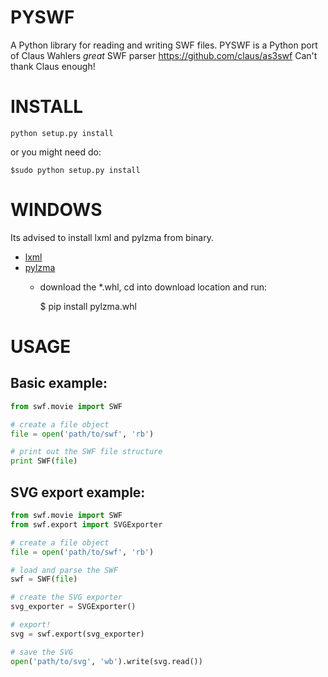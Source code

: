 PYSWF
=====
A Python library for reading and writing SWF files.
PYSWF is a Python port of Claus Wahlers *great* SWF parser https://github.com/claus/as3swf
Can't thank Claus enough!

INSTALL
=======

    python setup.py install

or you might need do:

    $sudo python setup.py install

WINDOWS
=======
Its advised to install lxml and pylzma from binary.
- [lxml](https://pypi.python.org/pypi/lxml/3.4.0#downloads)
- [pylzma](http://www.lfd.uci.edu/~gohlke/pythonlibs/#pylzma)
    - download the *.whl, cd into download location and run:

        $ pip install pylzma<VERSION>.whl

USAGE
=====

Basic example:
--------------
```python
from swf.movie import SWF

# create a file object
file = open('path/to/swf', 'rb')

# print out the SWF file structure
print SWF(file)
```


SVG export example:
-------------------
```python
from swf.movie import SWF
from swf.export import SVGExporter

# create a file object
file = open('path/to/swf', 'rb')

# load and parse the SWF
swf = SWF(file)

# create the SVG exporter
svg_exporter = SVGExporter()

# export!
svg = swf.export(svg_exporter)

# save the SVG
open('path/to/svg', 'wb').write(svg.read())
```
